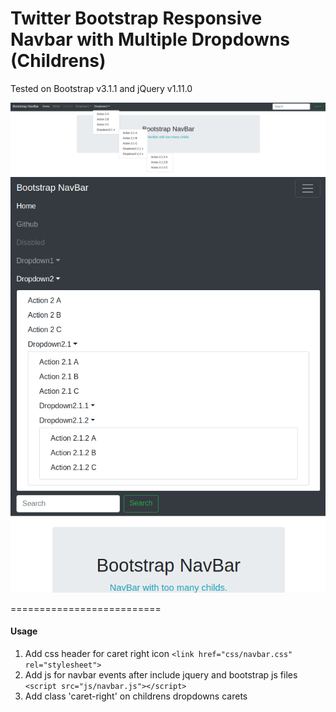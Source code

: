 Twitter Bootstrap Responsive Navbar with Multiple Dropdowns (Childrens)
==========================

Tested on Bootstrap v3.1.1 and jQuery v1.11.0


<img src="https://raw.githubusercontent.com/fontenele/bootstrap-navbar-dropdowns/master/printscreen.png" />
<img src="https://raw.githubusercontent.com/fontenele/bootstrap-navbar-dropdowns/master/printscreen-collapsed.png" />


==========================

<h4>Usage</h4>

1. Add css header for caret right icon ```<link href="css/navbar.css" rel="stylesheet">```
2. Add js for navbar events after include jquery and bootstrap js files ```<script src="js/navbar.js"></script>```
3. Add class 'caret-right' on childrens dropdowns carets
